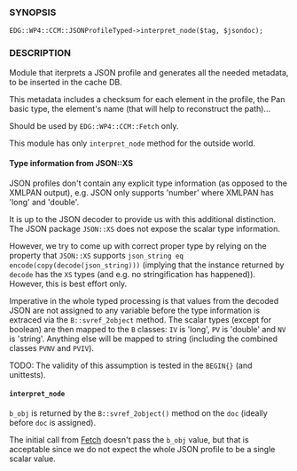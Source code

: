 
### SYNOPSIS

    EDG::WP4::CCM::JSONProfileTyped->interpret_node($tag, $jsondoc);

### DESCRIPTION

Module that iterprets a JSON profile and generates all the needed
metadata, to be inserted in the cache DB.

This metadata includes a checksum for each element in the profile, the
Pan basic type, the element's name (that will help to reconstruct the path)...

Should be used by `EDG::WP4::CCM::Fetch` only.

This module has only `interpret_node` method for the outside world.

#### Type information from JSON::XS

JSON profiles don't contain any explicit type information (as opposed to the
XMLPAN output), e.g. JSON only supports 'number' where XMLPAN has 'long' and 'double'.

It is up to the JSON decoder to provide us with this additional distinction.
The JSON package `JSON::XS` does not expose the scalar type information.

However, we try to come up with correct proper type by relying on the property that
`JSON::XS` supports `json_string eq encode(copy(decode(json_string)))`
(implying that the instance returned by `decode` has the `XS` types
(and e.g. no stringification has happened)). However, this is best effort only.

Imperative in the whole typed processing is that values from the decoded JSON
are not assigned to any variable before the type information is extraced via the
`B::svref_2object` method. The scalar types (except for boolean) are then mapped to
the `B` classes: `IV` is 'long', `PV` is 'double' and `NV` is 'string'.
Anything else will be mapped to string (including the combined classes `PVNV` and `PVIV`).

TODO: The validity of this assumption is tested in the `BEGIN{}` (and unittests).

#### `interpret_node`

`b_obj` is returned by the `B::svref_2object()` method on the `doc`
(ideally before `doc` is assigned).

The initial call from [Fetch](../CCM/Fetch.md) doesn't pass the `b_obj` value, but that is
acceptable since we do not expect the whole JSON profile to be a single scalar value.
